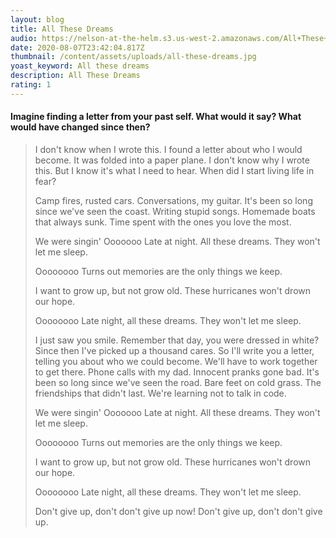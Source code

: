 ```yaml
---
layout: blog
title: All These Dreams
audio: https://nelson-at-the-helm.s3.us-west-2.amazonaws.com/All+These+Dreams_16b_44.1k.mp3
date: 2020-08-07T23:42:04.817Z
thumbnail: /content/assets/uploads/all-these-dreams.jpg
yoast_keyword: All these dreams
description: All These Dreams
rating: 1
---
```


#### Imagine finding a letter from your past self. What would it say? What would have changed since then?

> I don't know when I wrote this.
> I found a letter about who I would become.
> It was folded into a paper plane.
> I don't know why I wrote this.
> But I know it's what I need to hear.
> When did I start living life in fear?
>
> Camp fires, rusted cars.
> Conversations, my guitar.
> It's been so long since we've seen the coast.
> Writing stupid songs.
> Homemade boats that always sunk.
> Time spent with the ones you love the most.
>
> We were singin'
> Ooooooo
> Late at night.
> All these dreams.
> They won't let me sleep.
>
> Oooooooo
> Turns out memories
> are the only things we keep.
>
> I want to grow up, but not grow old.
> These hurricanes won't drown our hope.
>
> Oooooooo
> Late night, all these dreams.
> They won't let me sleep.
>
> I just saw you smile.
> Remember that day, you were dressed in white?
> Since then I've picked up a thousand cares.
> So I'll write you a letter,
> telling you about who we could become.
> We'll have to work together to get there.
> Phone calls with my dad.
> Innocent pranks gone bad.
> It's been so long since we've seen the road.
> Bare feet on cold grass.
> The friendships that didn't last.
> We're learning not to talk in code.
>
> We were singin'
> Ooooooo
> Late at night.
> All these dreams.
> They won't let me sleep.
>
> Oooooooo
> Turns out memories
> are the only things we keep.
>
> I want to grow up, but not grow old.
> These hurricanes won't drown our hope.
>
> Oooooooo
> Late night, all these dreams.
> They won't let me sleep.
>
> Don't give up, don't don't give up now!
> Don't give up, don't don't give up.
